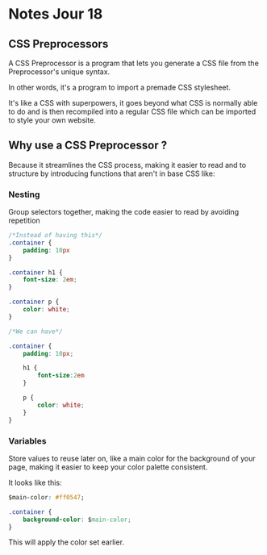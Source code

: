 # Notes Jour 18

## CSS Preprocessors

A CSS Preprocessor is a program that lets you generate a CSS file from the Preprocessor's unique syntax.

In other words, it's a program to import a premade CSS stylesheet.

It's like a CSS with superpowers, it goes beyond what CSS is normally able to do and is then recompiled into a regular CSS file which can be imported to style your own website.

## Why use a CSS Preprocessor ?

Because it streamlines the CSS process, making it easier to read and to structure by introducing functions that aren't in base CSS like:

### Nesting

Group selectors together, making the code easier to read by avoiding repetition

```css
/*Instead of having this*/
.container {
    padding: 10px
}

.container h1 {
    font-size: 2em;
}

.container p { 
    color: white;
}
```

```css
/*We can have*/

.container {
    padding: 10px;

    h1 {
        font-size:2em
    }

    p {
        color: white;
    }
}
```

### Variables

Store values to reuse later on, like a main color for the background of your page, making it easier to keep your color palette consistent.

It looks like this:

```css
$main-color: #ff0547;

.container {
    background-color: $main-color;
}
```

This will apply the color set earlier.
